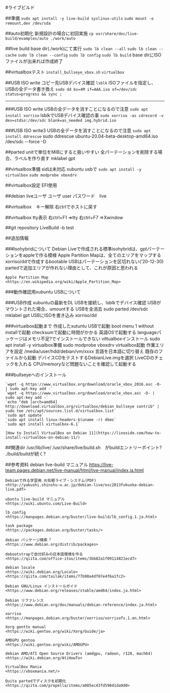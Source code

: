 #ライブビルド

##準備
    `sudo apt install -y live-build syslinux-utils`
    `sudo mount -o remount,dev /dev/sda`

##auto初期化
    新規設計の場合に初回実施
    `cp usr/share/doc/live-build/examples/auto ./work/auto`

##live build
    base dir(./work)にて実行
    `sudo lb clean --all`
    `sudo lb clean --cache`
    `sudo lb clean --config`
    `sudo lb config`
    `sudo lb build`
    base dirにISOファイルが出来れば作成終了

##virtualboxテスト
    `install_bullseye_vbox.sh`
    `virtualbox`

##USB ISO write
    コピー先USBデバイス確認
    `lsblk`
    ISOファイルを指定し、USBの全データ書き換え
    `sudo dd bs=4M if=AAA.iso of=/dev/sdc status=progress && sync ;`







---


###USB ISO write
    USBの全データを消すことになるので注意
    `sudo apt install xorriso`
    lsblkでUSBデバイス確認の事
    `sudo xorriso -as cdrecord -v dev=stdio:/dev/sdc blank=as_needed img.hybrid.iso`


###USB ISO write3
    USBの全データを消すことになるので注意
    `sudo apt install ddrescue`
    sudo ddrescue ubuntu-20.04-beta-desktop-amd64.iso /dev/sdc --force -D

##parted
    unitで単位をMiBにすると扱いやすい
    全パーテーションを削除する場合、ラベルを作り直す mklabel gpt

##virtualbox準備
    sidは未対応 xubuntu usbで
    `sudo apt install -y virtualbox`
    `sudo modprobe vboxdrv`

##virtualbox設定
    EFI使用

##debian liveユーザ
    ユーザ user
    パスワード　live

##virtualbox　キー解除
    右ctrlでホストに戻す

##virtualbox tty表示
    右ctrl+F1 =>tty
    右ctrl+F7 =>Xwindow

##git repository
    LiveBuild -b test

##追加情報

###Isohybridについて
    Debian Liveで作成される標準isohybridは、gptパーテーションをappleで作る模様
    Apple Partition Mapは、全てのエリアをマップする
    xorriso/ddで作成するbootable USBはパーテーションを区切れない('20-12-30)
    partedで追加エリアが作れない理由として、これが原因と思われる
    
    Apple Partition Map
    <https://en.wikipedia.org/wiki/Apple_Partition_Map>
    
    
###動作確認用xubuntu USBについて

###USB作成
    xubuntuの最新をDL
    USBを接続し、lsblkでデバイス確認
    USBがマウントされた場合、umountする
    USBを全消去
        sudo parted /dev/sdc mklabel gpt
    USBにISOを書き込み
        xorriso/dd
    
###virtualbox起動まで
    作成したxutuntu USBで起動
        boot menu 1 without installで起動
        checksumで起動に時間がかかる
        英語OSで起動する
        languageパッケージはメモリ不足?でインストールできない
    vittualboxインストール
        sudo apt install -y virtualbox準備
        sudo modprobe vboxdrv
    virtualbox起動
        作業エリアを設定
            /media/user/hdd/debian/vm/xxxx
        言語を日本語に切り替え
        既存のファイルから起動
            デバイスCDをテストするDebianLive.imgを選択
            LiveCDのチェックを入れる
        CPU/memoryなど問題ないことを確認して起動する


###bullseyeへのインストール

    `wget -q https://www.virtualbox.org/download/oracle_vbox_2016.asc -O- | sudo apt-key add -`
    `wget -q https://www.virtualbox.org/download/oracle_vbox.asc -O- | sudo apt-key add -`
    `echo "deb [arch=amd64] http://download.virtualbox.org/virtualbox/debian bullseye contrib" | sudo tee /etc/apt/sources.list.d/virtualbox.list`
    `sudo apt update`
    `sudo apt install linux-headers-$(uname -r) dkms`
    `sudo apt install virtualbox-6.1`

    [How to Install VirtualBox on Debian 11](https://linoxide.com/how-to-install-virtualbox-on-debian-11/)


##関連dir
    /usr/lib/live/
    /usr/share/live/build.sh　がbuildエントリーポイント?
        ./build/buildが続く?

##参考資料
    debian live-build マニュアル
    <https://live-team.pages.debian.net/live-manual/html/live-manual/index.ja.html>
    
    Debianで作る学習用 お気軽ライブ・システム(PDF)
    <http://yakushi.shinshu-u.ac.jp/debian-live/osc2013fukuoka-debian-live.pdf>
    
    ubuntu live-build マニュアル
    <https://wiki.ubuntu.com/Live-Build>

    lb_config
    <https://manpages.debian.org/buster/live-build/lb_config.1.ja.html>
    
    task package
    <https://packages.debian.org/buster/tasks/>

    debian パッケージ検索「
    <https://www.debian.org/distrib/packages>
    
    debootstrapで自分好みの日本語環境を作る
    <https://qiita.com/office-itou/items/3bb82a1f09114821ecd7>
    
    debian locale
    <https://wiki.debian.org/Locale>
    <https://qiita.com/tailak/items/77b90a4df07e4f6a1fc2>
    
    Debian GNU/Linux インストールガイド
    <https://www.debian.org/releases/stable/amd64/index.ja.html>
    
    Debian リファレンス
    <https://www.debian.org/doc/manuals/debian-reference/index.ja.html>
    
    xorriso
    <https://manpages.debian.org/buster/xorriso/xorrisofs.1.en.html>
    
    Xorg gentto manual
    <https://wiki.gentoo.org/wiki/Xorg/Guide/ja>
    
    AMDGPU gentoo
    <https://wiki.gentoo.org/wiki/AMDGPU>
    
    debian AMD/ATI Open Source Drivers (amdgpu, radeon, r128, mach64)
    <https://wiki.debian.org/AtiHowTo>
    
    VirtualBox Mania
    <https://vboxmania.net/>
    
    Quita partedでディスクを初期化
    <https://qiita.com/propella/items/a085ec43fd59841da9d0>
    



